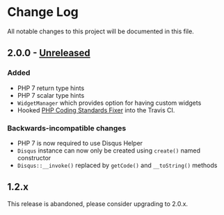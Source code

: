 # Change Log
All notable changes to this project will be documented in this file.

## 2.0.0 - [Unreleased]
### Added
- PHP 7 return type hints
- PHP 7 scalar type hints
- `WidgetManager` which provides option for having custom widgets
- Hooked [PHP Coding Standards Fixer](http://cs.sensiolabs.org/) into the Travis CI.

### Backwards-incompatible changes
- PHP 7 is now required to use Disqus Helper
- `Disqus` instance can now only be created using `create()` named constructor
- `Disqus::__invoke()` replaced by `getCode()` and `__toString()` methods

## 1.2.x
This release is abandoned, please consider upgrading to 2.0.x.

[Unreleased]: https://github.com/nikolaposa/disqus-helper/compare/1.2.x...HEAD